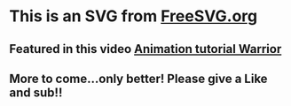 # This is an SVG from [FreeSVG.org](https://freesvg.org/)
## Featured in this video [Animation tutorial Warrior](https://www.youtube.com/watch?v=WWJT7hCp_p4&t=34s)
## More to come...only better! Please give a Like and sub!!
